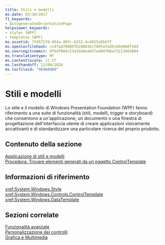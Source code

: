 ```yaml
---
title: Stili e modelli
ms.date: 03/30/2017
f1_keywords:
- AutogeneratedOrientationPage
helpviewer_keywords:
- styles [WPF]
- templates [WPF]
ms.assetid: 7fd571fd-d54a-40fc-b332-4c4015a5b6ff
ms.openlocfilehash: cc4fad78009fb2d863bc709fa7ed5cb9d960f349
ms.sourcegitcommit: 9f6df084c53a3da0ea657ed0d708a72213683084
ms.translationtype: MT
ms.contentlocale: it-IT
ms.lasthandoff: 12/09/2020
ms.locfileid: "96968989"
---
```

# <a name="styles-and-templates"></a>Stili e modelli
Lo stile e il modello di Windows Presentation Foundation (WPF) fanno riferimento a una suite di funzionalità (stili, modelli, trigger e storyboard) che consentono a un'applicazione, un documento o una finestra di progettazione dell'interfaccia utente di creare applicazioni visivamente accattivanti e di standardizzare una particolare ricerca del proprio prodotto.  
  
## <a name="in-this-section"></a>Contenuto della sezione  
 [Applicazione di stili e modelli](/dotnet/desktop-wpf/fundamentals/styles-templates-overview)  
  [Procedura: Trovare elementi generati da un oggetto ControlTemplate](how-to-find-controltemplate-generated-elements.md)  
  
## <a name="reference"></a>Informazioni di riferimento  
 <xref:System.Windows.Style>  
  <xref:System.Windows.Controls.ControlTemplate>  
  <xref:System.Windows.DataTemplate>  
  
## <a name="related-sections"></a>Sezioni correlate  
 [Funzionalità avanzate](../advanced/index.md)  
  [Personalizzazione dei controlli](control-customization.md)  
  [Grafica e Multimedia](../graphics-multimedia/index.md)
